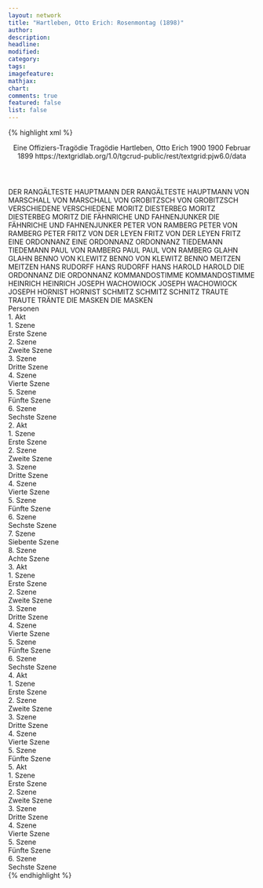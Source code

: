 ```yaml
---
layout: network
title: "Hartleben, Otto Erich: Rosenmontag (1898)"
author:
description:
headline:
modified:
category:
tags:
imagefeature: 
mathjax: 
chart: 
comments: true
featured: false
list: false
---
```

{% highlight xml %}
<?xml-model href="https://raw.githubusercontent.com/DLiNa/project/master/rules/lina.rnc"?><?xml-model href="https://raw.githubusercontent.com/DLiNa/project/master/rules/lina.sch"?>
<play xmlns="http://lina.digital">
  <header>
    <title>Rosenmontag</title>
    <subtitle>Eine Offiziers-Tragödie</subtitle>
    <genretitle>Tragödie</genretitle>
    <author>Hartleben, Otto Erich</author>
    <date type="print" when="1898">1900</date>
    <date type="premiere" when="1900">1900</date>
    <date type="written" when="1899">Februar 1899</date>
    <source>https://textgridlab.org/1.0/tgcrud-public/rest/textgrid:pjw6.0/data</source>
  </header>
  <personae>
    <character>
      <name>DER RANGÄLTESTE HAUPTMANN</name>
      <alias xml:id="der_rangälteste_hauptmann">
        <name>DER RANGÄLTESTE HAUPTMANN</name>
      </alias>
    </character>
    <character>
      <name>VON MARSCHALL</name>
      <alias xml:id="von_marschall">
        <name>VON MARSCHALL</name>
      </alias>
    </character>
    <character>
      <name>VON GROBITZSCH</name>
      <alias xml:id="von_grobitzsch">
        <name>VON GROBITZSCH</name>
      </alias>
    </character>
    <character>
      <name>VERSCHIEDENE</name>
      <alias xml:id="verschiedene">
        <name>VERSCHIEDENE</name>
      </alias>
    </character>
    <character>
      <name>MORITZ DIESTERBEG</name>
      <alias xml:id="moritz_diesterbeg">
        <name>MORITZ DIESTERBEG</name>
      </alias>
      <alias xml:id="moritz">
        <name>MORITZ</name>
      </alias>
    </character>
    <character>
      <name>DIE FÄHNRICHE UND FAHNENJUNKER</name>
      <alias xml:id="die_fähnriche_und_fahnenjunker">
        <name>DIE FÄHNRICHE UND FAHNENJUNKER</name>
      </alias>
    </character>
    <character>
      <name>PETER VON RAMBERG</name>
      <alias xml:id="peter_von_ramberg">
        <name>PETER VON RAMBERG</name>
      </alias>
      <alias xml:id="peter">
        <name>PETER</name>
      </alias>
    </character>
    <character>
      <name>FRITZ VON DER LEYEN</name>
      <alias xml:id="fritz_von_der_leyen">
        <name>FRITZ VON DER LEYEN</name>
      </alias>
      <alias xml:id="fritz">
        <name>FRITZ</name>
      </alias>
    </character>
    <character>
      <name>EINE ORDONNANZ</name>
      <alias xml:id="eine_ordonnanz">
        <name>EINE ORDONNANZ</name>
      </alias>
      <alias xml:id="ordonnanz">
        <name>ORDONNANZ</name>
      </alias>
    </character>
    <character>
      <name>TIEDEMANN</name>
      <alias xml:id="tiedemann">
        <name>TIEDEMANN</name>
      </alias>
    </character>
    <character>
      <name>PAUL VON RAMBERG</name>
      <alias xml:id="paul">
        <name>PAUL</name>
      </alias>
      <alias xml:id="paul_von_ramberg">
        <name>PAUL VON RAMBERG</name>
      </alias>
    </character>
    <character>
      <name>GLAHN</name>
      <alias xml:id="glahn">
        <name>GLAHN</name>
      </alias>
    </character>
    <character>
      <name>BENNO VON KLEWITZ</name>
      <alias xml:id="benno_von_klewitz">
        <name>BENNO VON KLEWITZ</name>
      </alias>
      <alias xml:id="benno">
        <name>BENNO</name>
      </alias>
    </character>
    <character>
      <name>MEITZEN</name>
      <alias xml:id="meitzen">
        <name>MEITZEN</name>
      </alias>
    </character>
    <character>
      <name>HANS RUDORFF</name>
      <alias xml:id="hans_rudorff">
        <name>HANS RUDORFF</name>
      </alias>
      <alias xml:id="hans">
        <name>HANS</name>
      </alias>
    </character>
    <character>
      <name>HAROLD</name>
      <alias xml:id="harold">
        <name>HAROLD</name>
      </alias>
    </character>
    <character>
      <name>DIE ORDONNANZ</name>
      <alias xml:id="die_ordonnanz">
        <name>DIE ORDONNANZ</name>
      </alias>
    </character>
    <character>
      <name>KOMMANDOSTIMME</name>
      <alias xml:id="kommandostimme">
        <name>KOMMANDOSTIMME</name>
      </alias>
    </character>
    <character>
      <name>HEINRICH</name>
      <alias xml:id="heinrich">
        <name>HEINRICH</name>
      </alias>
    </character>
    <character>
      <name>JOSEPH WACHOWIOCK</name>
      <alias xml:id="joseph_wachowiock">
        <name>JOSEPH WACHOWIOCK</name>
      </alias>
      <alias xml:id="joseph">
        <name>JOSEPH</name>
      </alias>
    </character>
    <character>
      <name>HORNIST</name>
      <alias xml:id="hornist">
        <name>HORNIST</name>
      </alias>
    </character>
    <character>
      <name>SCHMITZ</name>
      <alias xml:id="schmitz">
        <name>SCHMITZ</name>
      </alias>
      <alias xml:id="schnitz">
        <name>SCHNITZ</name>
      </alias>
    </character>
    <character>
      <name>TRAUTE</name>
      <alias xml:id="traute">
        <name>TRAUTE</name>
      </alias>
      <alias xml:id="tränte">
        <name>TRÄNTE</name>
      </alias>
    </character>
    <character>
      <name>DIE MASKEN</name>
      <alias xml:id="die_masken">
        <name>DIE MASKEN</name>
      </alias>
    </character>
  </personae>
  <text>
    <div>
      <head>Personen</head>
    </div>
    <div>
      <head>1. Akt</head>
      <div>
        <head>1. Szene</head>
        <div>
          <head>Erste Szene</head>
          <sp who="#der_rangälteste_hauptmann">
            <amount n="3" unit="speech_acts"/>
            <amount n="95" unit="words"/>
            <amount n="1" unit="lines"/>
            <amount n="590" unit="chars"/>
          </sp>
          <sp who="#von_marschall">
            <amount n="6" unit="speech_acts"/>
            <amount n="269" unit="words"/>
            <amount n="3" unit="lines"/>
            <amount n="1615" unit="chars"/>
          </sp>
          <sp who="#von_grobitzsch">
            <amount n="1" unit="speech_acts"/>
          </sp>
          <sp who="#der_rangälteste_hauptmann #von_grobitzsch #verschiedene #moritz_diesterbeg #die_fähnriche_und_fahnenjunker">
            <amount n="1" unit="speech_acts"/>
            <amount n="1" unit="words"/>
            <amount n="1" unit="lines"/>
            <amount n="4" unit="chars"/>
          </sp>
          <sp who="#verschiedene">
            <amount n="1" unit="speech_acts"/>
            <amount n="1" unit="words"/>
            <amount n="1" unit="lines"/>
            <amount n="6" unit="chars"/>
          </sp>
          <sp who="#moritz_diesterbeg">
            <amount n="1" unit="speech_acts"/>
            <amount n="3" unit="words"/>
            <amount n="1" unit="lines"/>
            <amount n="18" unit="chars"/>
          </sp>
          <sp who="#die_fähnriche_und_fahnenjunker">
            <amount n="2" unit="speech_acts"/>
            <amount n="19" unit="words"/>
            <amount n="128" unit="chars"/>
          </sp>
        </div>
      </div>
      <div>
        <head>2. Szene</head>
        <div>
          <head>Zweite Szene</head>
          <sp who="#peter_von_ramberg">
            <amount n="1" unit="speech_acts"/>
            <amount n="1" unit="words"/>
            <amount n="1" unit="lines"/>
            <amount n="6" unit="chars"/>
          </sp>
          <sp who="#fritz_von_der_leyen">
            <amount n="1" unit="speech_acts"/>
          </sp>
          <sp who="#peter">
            <amount n="6" unit="speech_acts"/>
            <amount n="58" unit="words"/>
            <amount n="5" unit="lines"/>
            <amount n="332" unit="chars"/>
          </sp>
          <sp who="#fritz">
            <amount n="5" unit="speech_acts"/>
            <amount n="37" unit="words"/>
            <amount n="5" unit="lines"/>
            <amount n="205" unit="chars"/>
          </sp>
        </div>
      </div>
      <div>
        <head>3. Szene</head>
        <div>
          <head>Dritte Szene</head>
          <sp who="#von_grobitzsch">
            <amount n="8" unit="speech_acts"/>
            <amount n="99" unit="words"/>
            <amount n="7" unit="lines"/>
            <amount n="554" unit="chars"/>
          </sp>
          <sp who="#peter">
            <amount n="13" unit="speech_acts"/>
            <amount n="102" unit="words"/>
            <amount n="13" unit="lines"/>
            <amount n="628" unit="chars"/>
          </sp>
          <sp who="#eine_ordonnanz">
            <amount n="2" unit="speech_acts"/>
            <amount n="9" unit="words"/>
            <amount n="2" unit="lines"/>
            <amount n="51" unit="chars"/>
          </sp>
          <sp who="#ordonnanz">
            <amount n="2" unit="speech_acts"/>
            <amount n="1" unit="words"/>
            <amount n="1" unit="lines"/>
            <amount n="6" unit="chars"/>
          </sp>
          <sp who="#tiedemann">
            <amount n="3" unit="speech_acts"/>
            <amount n="16" unit="words"/>
            <amount n="2" unit="lines"/>
            <amount n="87" unit="chars"/>
          </sp>
          <sp who="#moritz">
            <amount n="7" unit="speech_acts"/>
            <amount n="74" unit="words"/>
            <amount n="6" unit="lines"/>
            <amount n="374" unit="chars"/>
          </sp>
          <sp who="#paul">
            <amount n="7" unit="speech_acts"/>
            <amount n="83" unit="words"/>
            <amount n="5" unit="lines"/>
            <amount n="468" unit="chars"/>
          </sp>
          <sp who="#glahn">
            <amount n="4" unit="speech_acts"/>
            <amount n="32" unit="words"/>
            <amount n="4" unit="lines"/>
            <amount n="175" unit="chars"/>
          </sp>
          <sp who="#von_marschall">
            <amount n="5" unit="speech_acts"/>
            <amount n="53" unit="words"/>
            <amount n="3" unit="lines"/>
            <amount n="336" unit="chars"/>
          </sp>
          <sp who="#glahn #von_grobitzsch">
            <amount n="1" unit="speech_acts"/>
            <amount n="8" unit="words"/>
            <amount n="1" unit="lines"/>
            <amount n="53" unit="chars"/>
          </sp>
          <sp who="#benno_von_klewitz">
            <amount n="1" unit="speech_acts"/>
            <amount n="29" unit="words"/>
            <amount n="163" unit="chars"/>
          </sp>
          <sp who="#meitzen">
            <amount n="7" unit="speech_acts"/>
            <amount n="45" unit="words"/>
            <amount n="6" unit="lines"/>
            <amount n="295" unit="chars"/>
          </sp>
          <sp who="#benno">
            <amount n="4" unit="speech_acts"/>
            <amount n="35" unit="words"/>
            <amount n="3" unit="lines"/>
            <amount n="216" unit="chars"/>
          </sp>
        </div>
      </div>
      <div>
        <head>4. Szene</head>
        <div>
          <head>Vierte Szene</head>
          <sp who="#von_grobitzsch">
            <amount n="13" unit="speech_acts"/>
            <amount n="208" unit="words"/>
            <amount n="9" unit="lines"/>
            <amount n="1202" unit="chars"/>
          </sp>
          <sp who="#von_marschall">
            <amount n="13" unit="speech_acts"/>
            <amount n="222" unit="words"/>
            <amount n="9" unit="lines"/>
            <amount n="1225" unit="chars"/>
          </sp>
          <sp who="#glahn">
            <amount n="4" unit="speech_acts"/>
            <amount n="61" unit="words"/>
            <amount n="2" unit="lines"/>
            <amount n="381" unit="chars"/>
          </sp>
        </div>
      </div>
      <div>
        <head>5. Szene</head>
        <div>
          <head>Fünfte Szene</head>
          <sp who="#hans_rudorff">
            <amount n="1" unit="speech_acts"/>
            <amount n="45" unit="words"/>
            <amount n="307" unit="chars"/>
          </sp>
          <sp who="#von_marschall">
            <amount n="6" unit="speech_acts"/>
            <amount n="46" unit="words"/>
            <amount n="5" unit="lines"/>
            <amount n="282" unit="chars"/>
          </sp>
          <sp who="#hans">
            <amount n="25" unit="speech_acts"/>
            <amount n="283" unit="words"/>
            <amount n="18" unit="lines"/>
            <amount n="1557" unit="chars"/>
          </sp>
          <sp who="#glahn">
            <amount n="3" unit="speech_acts"/>
            <amount n="8" unit="words"/>
            <amount n="3" unit="lines"/>
            <amount n="58" unit="chars"/>
          </sp>
          <sp who="#von_grobitzsch">
            <amount n="9" unit="speech_acts"/>
            <amount n="86" unit="words"/>
            <amount n="8" unit="lines"/>
            <amount n="483" unit="chars"/>
          </sp>
          <sp who="#peter">
            <amount n="10" unit="speech_acts"/>
            <amount n="123" unit="words"/>
            <amount n="8" unit="lines"/>
            <amount n="690" unit="chars"/>
          </sp>
          <sp who="#paul">
            <amount n="4" unit="speech_acts"/>
            <amount n="46" unit="words"/>
            <amount n="4" unit="lines"/>
            <amount n="252" unit="chars"/>
          </sp>
          <sp who="#eine_ordonnanz">
            <amount n="2" unit="speech_acts"/>
            <amount n="6" unit="words"/>
            <amount n="1" unit="lines"/>
            <amount n="36" unit="chars"/>
          </sp>
          <sp who="#moritz">
            <amount n="14" unit="speech_acts"/>
            <amount n="241" unit="words"/>
            <amount n="10" unit="lines"/>
            <amount n="1388" unit="chars"/>
          </sp>
          <sp who="#benno">
            <amount n="8" unit="speech_acts"/>
            <amount n="85" unit="words"/>
            <amount n="7" unit="lines"/>
            <amount n="492" unit="chars"/>
          </sp>
          <sp who="#ordonnanz">
            <amount n="2" unit="speech_acts"/>
          </sp>
          <sp who="#meitzen">
            <amount n="1" unit="speech_acts"/>
            <amount n="7" unit="words"/>
            <amount n="1" unit="lines"/>
            <amount n="42" unit="chars"/>
          </sp>
          <sp who="#harold">
            <amount n="6" unit="speech_acts"/>
            <amount n="62" unit="words"/>
            <amount n="5" unit="lines"/>
            <amount n="341" unit="chars"/>
          </sp>
          <sp who="#von_marschall #hans #von_grobitzsch">
            <amount n="1" unit="speech_acts"/>
          </sp>
          <sp who="#von_marschall #glahn">
            <amount n="2" unit="speech_acts"/>
            <amount n="5" unit="words"/>
            <amount n="2" unit="lines"/>
            <amount n="41" unit="chars"/>
          </sp>
        </div>
      </div>
      <div>
        <head>6. Szene</head>
        <div>
          <head>Sechste Szene</head>
          <sp who="#harold">
            <amount n="7" unit="speech_acts"/>
            <amount n="154" unit="words"/>
            <amount n="4" unit="lines"/>
            <amount n="873" unit="chars"/>
          </sp>
          <sp who="#meitzen">
            <amount n="1" unit="speech_acts"/>
            <amount n="13" unit="words"/>
            <amount n="1" unit="lines"/>
            <amount n="86" unit="chars"/>
          </sp>
          <sp who="#hans">
            <amount n="33" unit="speech_acts"/>
            <amount n="814" unit="words"/>
            <amount n="21" unit="lines"/>
            <amount n="4636" unit="chars"/>
          </sp>
          <sp who="#moritz">
            <amount n="12" unit="speech_acts"/>
            <amount n="85" unit="words"/>
            <amount n="11" unit="lines"/>
            <amount n="493" unit="chars"/>
          </sp>
          <sp who="#peter">
            <amount n="18" unit="speech_acts"/>
            <amount n="135" unit="words"/>
            <amount n="17" unit="lines"/>
            <amount n="791" unit="chars"/>
          </sp>
          <sp who="#ordonnanz">
            <amount n="6" unit="speech_acts"/>
            <amount n="15" unit="words"/>
            <amount n="3" unit="lines"/>
            <amount n="86" unit="chars"/>
          </sp>
          <sp who="#paul">
            <amount n="13" unit="speech_acts"/>
            <amount n="80" unit="words"/>
            <amount n="12" unit="lines"/>
            <amount n="442" unit="chars"/>
          </sp>
          <sp who="#die_ordonnanz">
            <amount n="2" unit="speech_acts"/>
            <amount n="2" unit="words"/>
            <amount n="1" unit="lines"/>
            <amount n="14" unit="chars"/>
          </sp>
          <sp who="#peter #paul">
            <amount n="2" unit="speech_acts"/>
            <amount n="3" unit="words"/>
            <amount n="2" unit="lines"/>
            <amount n="14" unit="chars"/>
          </sp>
          <sp who="#harold #meitzen #moritz #peter #paul #ordonnanz">
            <amount n="5" unit="speech_acts"/>
            <amount n="31" unit="words"/>
            <amount n="4" unit="lines"/>
            <amount n="211" unit="chars"/>
          </sp>
          <sp who="#kommandostimme">
            <amount n="1" unit="speech_acts"/>
            <amount n="2" unit="words"/>
            <amount n="1" unit="lines"/>
            <amount n="14" unit="chars"/>
          </sp>
        </div>
      </div>
    </div>
    <div>
      <head>2. Akt</head>
      <div>
        <head>1. Szene</head>
        <div>
          <head>Erste Szene</head>
          <sp who="#hans">
            <amount n="11" unit="speech_acts"/>
            <amount n="248" unit="words"/>
            <amount n="6" unit="lines"/>
            <amount n="1347" unit="chars"/>
          </sp>
          <sp who="#heinrich">
            <amount n="10" unit="speech_acts"/>
            <amount n="26" unit="words"/>
            <amount n="6" unit="lines"/>
            <amount n="176" unit="chars"/>
          </sp>
        </div>
      </div>
      <div>
        <head>2. Szene</head>
        <div>
          <head>Zweite Szene</head>
          <sp who="#heinrich">
            <amount n="8" unit="speech_acts"/>
            <amount n="91" unit="words"/>
            <amount n="5" unit="lines"/>
            <amount n="467" unit="chars"/>
          </sp>
          <sp who="#joseph_wachowiock">
            <amount n="1" unit="speech_acts"/>
            <amount n="8" unit="words"/>
            <amount n="1" unit="lines"/>
            <amount n="39" unit="chars"/>
          </sp>
          <sp who="#joseph">
            <amount n="7" unit="speech_acts"/>
            <amount n="51" unit="words"/>
            <amount n="6" unit="lines"/>
            <amount n="273" unit="chars"/>
          </sp>
        </div>
      </div>
      <div>
        <head>3. Szene</head>
        <div>
          <head>Dritte Szene</head>
          <sp who="#peter">
            <amount n="3" unit="speech_acts"/>
            <amount n="33" unit="words"/>
            <amount n="1" unit="lines"/>
            <amount n="217" unit="chars"/>
          </sp>
          <sp who="#hans">
            <amount n="12" unit="speech_acts"/>
            <amount n="278" unit="words"/>
            <amount n="8" unit="lines"/>
            <amount n="1677" unit="chars"/>
          </sp>
          <sp who="#von_marschall">
            <amount n="6" unit="speech_acts"/>
            <amount n="47" unit="words"/>
            <amount n="6" unit="lines"/>
            <amount n="303" unit="chars"/>
          </sp>
          <sp who="#hornist">
            <amount n="2" unit="speech_acts"/>
          </sp>
          <sp who="#peter #von_marschall #benno #paul #heinrich #schmitz #harold #moritz">
            <amount n="3" unit="speech_acts"/>
            <amount n="11" unit="words"/>
            <amount n="2" unit="lines"/>
            <amount n="73" unit="chars"/>
          </sp>
          <sp who="#heinrich">
            <amount n="1" unit="speech_acts"/>
            <amount n="22" unit="words"/>
            <amount n="123" unit="chars"/>
          </sp>
          <sp who="#peter #paul">
            <amount n="1" unit="speech_acts"/>
          </sp>
          <sp who="#benno">
            <amount n="2" unit="speech_acts"/>
            <amount n="52" unit="words"/>
            <amount n="1" unit="lines"/>
            <amount n="325" unit="chars"/>
          </sp>
          <sp who="#schmitz">
            <amount n="9" unit="speech_acts"/>
            <amount n="378" unit="words"/>
            <amount n="5" unit="lines"/>
            <amount n="2205" unit="chars"/>
          </sp>
          <sp who="#paul">
            <amount n="1" unit="speech_acts"/>
          </sp>
          <sp who="#peter #benno #paul #heinrich #schmitz #harold #moritz">
            <amount n="1" unit="speech_acts"/>
          </sp>
          <sp who="#harold #moritz">
            <amount n="1" unit="speech_acts"/>
            <amount n="2" unit="words"/>
            <amount n="1" unit="lines"/>
            <amount n="15" unit="chars"/>
          </sp>
        </div>
      </div>
      <div>
        <head>4. Szene</head>
        <div>
          <head>Vierte Szene</head>
          <sp who="#paul #hans">
            <amount n="1" unit="speech_acts"/>
          </sp>
          <sp who="#peter">
            <amount n="7" unit="speech_acts"/>
            <amount n="179" unit="words"/>
            <amount n="3" unit="lines"/>
            <amount n="1029" unit="chars"/>
          </sp>
          <sp who="#schmitz">
            <amount n="6" unit="speech_acts"/>
            <amount n="81" unit="words"/>
            <amount n="4" unit="lines"/>
            <amount n="501" unit="chars"/>
          </sp>
          <sp who="#hans">
            <amount n="4" unit="speech_acts"/>
            <amount n="38" unit="words"/>
            <amount n="3" unit="lines"/>
            <amount n="206" unit="chars"/>
          </sp>
          <sp who="#paul">
            <amount n="1" unit="speech_acts"/>
            <amount n="3" unit="words"/>
            <amount n="1" unit="lines"/>
            <amount n="28" unit="chars"/>
          </sp>
        </div>
      </div>
      <div>
        <head>5. Szene</head>
        <div>
          <head>Fünfte Szene</head>
          <sp who="#hans">
            <amount n="31" unit="speech_acts"/>
            <amount n="907" unit="words"/>
            <amount n="18" unit="lines"/>
            <amount n="5089" unit="chars"/>
          </sp>
          <sp who="#schmitz">
            <amount n="29" unit="speech_acts"/>
            <amount n="735" unit="words"/>
            <amount n="17" unit="lines"/>
            <amount n="3921" unit="chars"/>
          </sp>
          <sp who="#schnitz">
            <amount n="1" unit="speech_acts"/>
            <amount n="2" unit="words"/>
            <amount n="1" unit="lines"/>
            <amount n="14" unit="chars"/>
          </sp>
        </div>
      </div>
      <div>
        <head>6. Szene</head>
        <div>
          <head>Sechste Szene</head>
          <sp who="#moritz">
            <amount n="3" unit="speech_acts"/>
            <amount n="40" unit="words"/>
            <amount n="2" unit="lines"/>
            <amount n="259" unit="chars"/>
          </sp>
          <sp who="#schmitz">
            <amount n="3" unit="speech_acts"/>
            <amount n="106" unit="words"/>
            <amount n="572" unit="chars"/>
          </sp>
          <sp who="#hans">
            <amount n="3" unit="speech_acts"/>
            <amount n="76" unit="words"/>
            <amount n="1" unit="lines"/>
            <amount n="429" unit="chars"/>
          </sp>
        </div>
      </div>
      <div>
        <head>7. Szene</head>
        <div>
          <head>Siebente Szene</head>
          <sp who="#moritz">
            <amount n="12" unit="speech_acts"/>
            <amount n="200" unit="words"/>
            <amount n="8" unit="lines"/>
            <amount n="1083" unit="chars"/>
          </sp>
          <sp who="#peter #paul_von_ramberg">
            <amount n="1" unit="speech_acts"/>
          </sp>
          <sp who="#peter">
            <amount n="20" unit="speech_acts"/>
            <amount n="347" unit="words"/>
            <amount n="11" unit="lines"/>
            <amount n="1922" unit="chars"/>
          </sp>
          <sp who="#paul">
            <amount n="20" unit="speech_acts"/>
            <amount n="435" unit="words"/>
            <amount n="11" unit="lines"/>
            <amount n="2382" unit="chars"/>
          </sp>
          <sp who="#peter #paul">
            <amount n="1" unit="speech_acts"/>
          </sp>
          <sp who="#harold">
            <amount n="18" unit="speech_acts"/>
            <amount n="306" unit="words"/>
            <amount n="13" unit="lines"/>
            <amount n="1736" unit="chars"/>
          </sp>
        </div>
      </div>
      <div>
        <head>8. Szene</head>
        <div>
          <head>Achte Szene</head>
          <sp who="#hans">
            <amount n="12" unit="speech_acts"/>
            <amount n="280" unit="words"/>
            <amount n="8" unit="lines"/>
            <amount n="1592" unit="chars"/>
          </sp>
          <sp who="#peter">
            <amount n="5" unit="speech_acts"/>
            <amount n="32" unit="words"/>
            <amount n="5" unit="lines"/>
            <amount n="170" unit="chars"/>
          </sp>
          <sp who="#paul">
            <amount n="3" unit="speech_acts"/>
            <amount n="28" unit="words"/>
            <amount n="2" unit="lines"/>
            <amount n="167" unit="chars"/>
          </sp>
          <sp who="#harold">
            <amount n="5" unit="speech_acts"/>
            <amount n="95" unit="words"/>
            <amount n="2" unit="lines"/>
            <amount n="532" unit="chars"/>
          </sp>
          <sp who="#peter #paul">
            <amount n="1" unit="speech_acts"/>
            <amount n="5" unit="words"/>
            <amount n="1" unit="lines"/>
            <amount n="27" unit="chars"/>
          </sp>
          <sp who="#heinrich">
            <amount n="3" unit="speech_acts"/>
            <amount n="9" unit="words"/>
            <amount n="1" unit="lines"/>
            <amount n="45" unit="chars"/>
          </sp>
        </div>
      </div>
    </div>
    <div>
      <head>3. Akt</head>
      <div>
        <head>1. Szene</head>
        <div>
          <head>Erste Szene</head>
          <sp who="#hans">
            <amount n="30" unit="speech_acts"/>
            <amount n="371" unit="words"/>
            <amount n="23" unit="lines"/>
            <amount n="2035" unit="chars"/>
          </sp>
          <sp who="#heinrich">
            <amount n="29" unit="speech_acts"/>
            <amount n="125" unit="words"/>
            <amount n="19" unit="lines"/>
            <amount n="777" unit="chars"/>
          </sp>
          <sp who="#eine_ordonnanz">
            <amount n="1" unit="speech_acts"/>
          </sp>
        </div>
      </div>
      <div>
        <head>2. Szene</head>
        <div>
          <head>Zweite Szene</head>
          <sp who="#harold">
            <amount n="28" unit="speech_acts"/>
            <amount n="405" unit="words"/>
            <amount n="22" unit="lines"/>
            <amount n="2275" unit="chars"/>
          </sp>
          <sp who="#hans">
            <amount n="27" unit="speech_acts"/>
            <amount n="679" unit="words"/>
            <amount n="12" unit="lines"/>
            <amount n="3741" unit="chars"/>
          </sp>
        </div>
      </div>
      <div>
        <head>3. Szene</head>
        <div>
          <head>Dritte Szene</head>
          <sp who="#heinrich">
            <amount n="2" unit="speech_acts"/>
          </sp>
          <sp who="#traute">
            <amount n="2" unit="speech_acts"/>
          </sp>
          <sp who="#harold">
            <amount n="2" unit="speech_acts"/>
            <amount n="57" unit="words"/>
            <amount n="294" unit="chars"/>
          </sp>
          <sp who="#hans">
            <amount n="2" unit="speech_acts"/>
            <amount n="20" unit="words"/>
            <amount n="110" unit="chars"/>
          </sp>
        </div>
      </div>
      <div>
        <head>4. Szene</head>
        <div>
          <head>Vierte Szene</head>
          <sp who="#hans">
            <amount n="33" unit="speech_acts"/>
            <amount n="410" unit="words"/>
            <amount n="22" unit="lines"/>
            <amount n="2235" unit="chars"/>
          </sp>
          <sp who="#traute">
            <amount n="31" unit="speech_acts"/>
            <amount n="343" unit="words"/>
            <amount n="21" unit="lines"/>
            <amount n="1882" unit="chars"/>
          </sp>
          <sp who="#heinrich">
            <amount n="4" unit="speech_acts"/>
            <amount n="6" unit="words"/>
            <amount n="1" unit="lines"/>
            <amount n="36" unit="chars"/>
          </sp>
        </div>
      </div>
      <div>
        <head>5. Szene</head>
        <div>
          <head>Fünfte Szene</head>
          <sp who="#von_grobitzsch">
            <amount n="23" unit="speech_acts"/>
            <amount n="537" unit="words"/>
            <amount n="12" unit="lines"/>
            <amount n="3099" unit="chars"/>
          </sp>
          <sp who="#hans">
            <amount n="20" unit="speech_acts"/>
            <amount n="360" unit="words"/>
            <amount n="12" unit="lines"/>
            <amount n="2074" unit="chars"/>
          </sp>
          <sp who="#traute">
            <amount n="2" unit="speech_acts"/>
            <amount n="29" unit="words"/>
            <amount n="1" unit="lines"/>
            <amount n="167" unit="chars"/>
          </sp>
        </div>
      </div>
      <div>
        <head>6. Szene</head>
        <div>
          <head>Sechste Szene</head>
          <sp who="#hans">
            <amount n="17" unit="speech_acts"/>
            <amount n="309" unit="words"/>
            <amount n="10" unit="lines"/>
            <amount n="1690" unit="chars"/>
          </sp>
          <sp who="#traute">
            <amount n="16" unit="speech_acts"/>
            <amount n="970" unit="words"/>
            <amount n="10" unit="lines"/>
            <amount n="5121" unit="chars"/>
          </sp>
        </div>
      </div>
    </div>
    <div>
      <head>4. Akt</head>
      <div>
        <head>1. Szene</head>
        <div>
          <head>Erste Szene</head>
          <sp who="#hans">
            <amount n="58" unit="speech_acts"/>
            <amount n="1237" unit="words"/>
            <amount n="38" unit="lines"/>
            <amount n="6557" unit="chars"/>
          </sp>
          <sp who="#harold">
            <amount n="54" unit="speech_acts"/>
            <amount n="1330" unit="words"/>
            <amount n="33" unit="lines"/>
            <amount n="7427" unit="chars"/>
          </sp>
          <sp who="#heinrich">
            <amount n="5" unit="speech_acts"/>
            <amount n="11" unit="words"/>
            <amount n="3" unit="lines"/>
            <amount n="73" unit="chars"/>
          </sp>
        </div>
      </div>
      <div>
        <head>2. Szene</head>
        <div>
          <head>Zweite Szene</head>
          <sp who="#hans">
            <amount n="16" unit="speech_acts"/>
            <amount n="170" unit="words"/>
            <amount n="13" unit="lines"/>
            <amount n="912" unit="chars"/>
          </sp>
          <sp who="#moritz #benno">
            <amount n="3" unit="speech_acts"/>
            <amount n="27" unit="words"/>
            <amount n="170" unit="chars"/>
          </sp>
          <sp who="#moritz">
            <amount n="13" unit="speech_acts"/>
            <amount n="294" unit="words"/>
            <amount n="6" unit="lines"/>
            <amount n="1645" unit="chars"/>
          </sp>
          <sp who="#benno">
            <amount n="11" unit="speech_acts"/>
            <amount n="78" unit="words"/>
            <amount n="9" unit="lines"/>
            <amount n="445" unit="chars"/>
          </sp>
        </div>
      </div>
      <div>
        <head>3. Szene</head>
        <div>
          <head>Dritte Szene</head>
          <sp who="#traute">
            <amount n="35" unit="speech_acts"/>
            <amount n="590" unit="words"/>
            <amount n="29" unit="lines"/>
            <amount n="3169" unit="chars"/>
          </sp>
          <sp who="#hans">
            <amount n="36" unit="speech_acts"/>
            <amount n="854" unit="words"/>
            <amount n="24" unit="lines"/>
            <amount n="4642" unit="chars"/>
          </sp>
          <sp who="#tränte">
            <amount n="1" unit="speech_acts"/>
            <amount n="7" unit="words"/>
            <amount n="1" unit="lines"/>
            <amount n="27" unit="chars"/>
          </sp>
        </div>
      </div>
      <div>
        <head>4. Szene</head>
        <div>
          <head>Vierte Szene</head>
          <sp who="#traute">
            <amount n="2" unit="speech_acts"/>
            <amount n="15" unit="words"/>
            <amount n="2" unit="lines"/>
            <amount n="87" unit="chars"/>
          </sp>
          <sp who="#hans">
            <amount n="10" unit="speech_acts"/>
            <amount n="153" unit="words"/>
            <amount n="8" unit="lines"/>
            <amount n="821" unit="chars"/>
          </sp>
          <sp who="#die_masken">
            <amount n="4" unit="speech_acts"/>
            <amount n="99" unit="words"/>
            <amount n="8" unit="lines"/>
            <amount n="542" unit="chars"/>
          </sp>
          <sp who="#harold">
            <amount n="5" unit="speech_acts"/>
            <amount n="49" unit="words"/>
            <amount n="3" unit="lines"/>
            <amount n="245" unit="chars"/>
          </sp>
        </div>
      </div>
      <div>
        <head>5. Szene</head>
        <div>
          <head>Fünfte Szene</head>
          <sp who="#hans">
            <amount n="2" unit="speech_acts"/>
            <amount n="236" unit="words"/>
            <amount n="1" unit="lines"/>
            <amount n="1272" unit="chars"/>
          </sp>
          <sp who="#traute">
            <amount n="1" unit="speech_acts"/>
            <amount n="12" unit="words"/>
            <amount n="1" unit="lines"/>
            <amount n="57" unit="chars"/>
          </sp>
        </div>
      </div>
    </div>
    <div>
      <head>5. Akt</head>
      <div>
        <head>1. Szene</head>
        <div>
          <head>Erste Szene</head>
          <sp who="#glahn">
            <amount n="4" unit="speech_acts"/>
            <amount n="11" unit="words"/>
            <amount n="2" unit="lines"/>
            <amount n="53" unit="chars"/>
          </sp>
          <sp who="#von_marschall">
            <amount n="11" unit="speech_acts"/>
            <amount n="336" unit="words"/>
            <amount n="4" unit="lines"/>
            <amount n="2025" unit="chars"/>
          </sp>
          <sp who="#benno">
            <amount n="2" unit="speech_acts"/>
            <amount n="2" unit="words"/>
            <amount n="2" unit="lines"/>
            <amount n="21" unit="chars"/>
          </sp>
          <sp who="#glahn #peter #paul">
            <amount n="2" unit="speech_acts"/>
            <amount n="6" unit="words"/>
            <amount n="2" unit="lines"/>
            <amount n="41" unit="chars"/>
          </sp>
          <sp who="#moritz">
            <amount n="5" unit="speech_acts"/>
            <amount n="92" unit="words"/>
            <amount n="3" unit="lines"/>
            <amount n="537" unit="chars"/>
          </sp>
          <sp who="#peter">
            <amount n="3" unit="speech_acts"/>
            <amount n="23" unit="words"/>
            <amount n="3" unit="lines"/>
            <amount n="135" unit="chars"/>
          </sp>
          <sp who="#paul">
            <amount n="1" unit="speech_acts"/>
            <amount n="16" unit="words"/>
            <amount n="1" unit="lines"/>
            <amount n="81" unit="chars"/>
          </sp>
          <sp who="#peter #paul">
            <amount n="1" unit="speech_acts"/>
            <amount n="2" unit="words"/>
            <amount n="1" unit="lines"/>
            <amount n="10" unit="chars"/>
          </sp>
        </div>
      </div>
      <div>
        <head>2. Szene</head>
        <div>
          <head>Zweite Szene</head>
          <sp who="#moritz">
            <amount n="5" unit="speech_acts"/>
            <amount n="62" unit="words"/>
            <amount n="3" unit="lines"/>
            <amount n="352" unit="chars"/>
          </sp>
          <sp who="#paul">
            <amount n="6" unit="speech_acts"/>
            <amount n="58" unit="words"/>
            <amount n="5" unit="lines"/>
            <amount n="286" unit="chars"/>
          </sp>
          <sp who="#glahn">
            <amount n="1" unit="speech_acts"/>
            <amount n="21" unit="words"/>
            <amount n="111" unit="chars"/>
          </sp>
          <sp who="#fritz_von_der_leyen">
            <amount n="1" unit="speech_acts"/>
            <amount n="45" unit="words"/>
            <amount n="257" unit="chars"/>
          </sp>
          <sp who="#peter">
            <amount n="6" unit="speech_acts"/>
            <amount n="90" unit="words"/>
            <amount n="4" unit="lines"/>
            <amount n="525" unit="chars"/>
          </sp>
          <sp who="#fritz">
            <amount n="9" unit="speech_acts"/>
            <amount n="176" unit="words"/>
            <amount n="6" unit="lines"/>
            <amount n="961" unit="chars"/>
          </sp>
          <sp who="#peter #paul">
            <amount n="3" unit="speech_acts"/>
            <amount n="1" unit="words"/>
            <amount n="1" unit="lines"/>
            <amount n="11" unit="chars"/>
          </sp>
          <sp who="#von_grobitzsch">
            <amount n="1" unit="speech_acts"/>
            <amount n="360" unit="words"/>
            <amount n="2033" unit="chars"/>
          </sp>
          <sp who="#benno">
            <amount n="1" unit="speech_acts"/>
            <amount n="2" unit="words"/>
            <amount n="1" unit="lines"/>
            <amount n="24" unit="chars"/>
          </sp>
        </div>
      </div>
      <div>
        <head>3. Szene</head>
        <div>
          <head>Dritte Szene</head>
          <sp who="#moritz">
            <amount n="2" unit="speech_acts"/>
            <amount n="9" unit="words"/>
            <amount n="2" unit="lines"/>
            <amount n="54" unit="chars"/>
          </sp>
          <sp who="#benno">
            <amount n="1" unit="speech_acts"/>
            <amount n="18" unit="words"/>
            <amount n="113" unit="chars"/>
          </sp>
          <sp who="#glahn">
            <amount n="1" unit="speech_acts"/>
            <amount n="14" unit="words"/>
            <amount n="1" unit="lines"/>
            <amount n="80" unit="chars"/>
          </sp>
          <sp who="#peter">
            <amount n="1" unit="speech_acts"/>
            <amount n="6" unit="words"/>
            <amount n="1" unit="lines"/>
            <amount n="28" unit="chars"/>
          </sp>
          <sp who="#paul">
            <amount n="1" unit="speech_acts"/>
            <amount n="2" unit="words"/>
            <amount n="1" unit="lines"/>
            <amount n="5" unit="chars"/>
          </sp>
        </div>
      </div>
      <div>
        <head>4. Szene</head>
        <div>
          <head>Vierte Szene</head>
          <sp who="#hans">
            <amount n="7" unit="speech_acts"/>
            <amount n="305" unit="words"/>
            <amount n="2" unit="lines"/>
            <amount n="1825" unit="chars"/>
          </sp>
          <sp who="#glahn">
            <amount n="1" unit="speech_acts"/>
            <amount n="5" unit="words"/>
            <amount n="1" unit="lines"/>
            <amount n="29" unit="chars"/>
          </sp>
          <sp who="#peter">
            <amount n="4" unit="speech_acts"/>
            <amount n="120" unit="words"/>
            <amount n="1" unit="lines"/>
            <amount n="696" unit="chars"/>
          </sp>
          <sp who="#paul">
            <amount n="1" unit="speech_acts"/>
            <amount n="6" unit="words"/>
            <amount n="1" unit="lines"/>
            <amount n="40" unit="chars"/>
          </sp>
          <sp who="#peter #paul">
            <amount n="1" unit="speech_acts"/>
          </sp>
          <sp who="#moritz #benno">
            <amount n="1" unit="speech_acts"/>
            <amount n="10" unit="words"/>
            <amount n="1" unit="lines"/>
            <amount n="50" unit="chars"/>
          </sp>
        </div>
      </div>
      <div>
        <head>5. Szene</head>
        <div>
          <head>Fünfte Szene</head>
          <sp who="#hans">
            <amount n="23" unit="speech_acts"/>
            <amount n="541" unit="words"/>
            <amount n="12" unit="lines"/>
            <amount n="2827" unit="chars"/>
          </sp>
          <sp who="#traute">
            <amount n="22" unit="speech_acts"/>
            <amount n="535" unit="words"/>
            <amount n="12" unit="lines"/>
            <amount n="2806" unit="chars"/>
          </sp>
        </div>
      </div>
      <div>
        <head>6. Szene</head>
        <div>
          <head>Sechste Szene</head>
          <sp who="#heinrich">
            <amount n="6" unit="speech_acts"/>
            <amount n="69" unit="words"/>
            <amount n="5" unit="lines"/>
            <amount n="353" unit="chars"/>
          </sp>
          <sp who="#joseph">
            <amount n="4" unit="speech_acts"/>
            <amount n="24" unit="words"/>
            <amount n="4" unit="lines"/>
            <amount n="136" unit="chars"/>
          </sp>
          <sp who="#harold">
            <amount n="1" unit="speech_acts"/>
            <amount n="31" unit="words"/>
            <amount n="161" unit="chars"/>
          </sp>
        </div>
      </div>
    </div>
  </text>
</play>
{% endhighlight %}